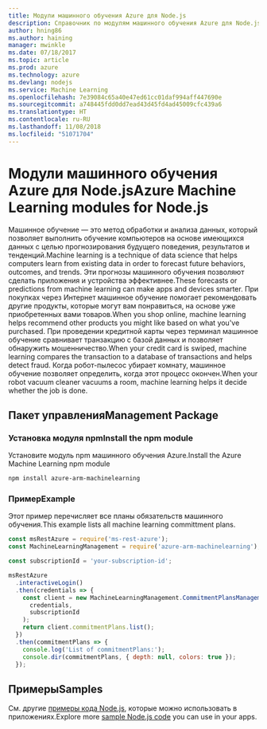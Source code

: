 ```yaml
---
title: Модули машинного обучения Azure для Node.js
description: Справочник по модулям машинного обучения Azure для Node.js
author: hning86
ms.author: haining
manager: mwinkle
ms.date: 07/18/2017
ms.topic: article
ms.prod: azure
ms.technology: azure
ms.devlang: nodejs
ms.service: Machine Learning
ms.openlocfilehash: 7e39084c65a40e47ed61cc01daf994aff447690e
ms.sourcegitcommit: a748445fdd0dd7ead43d45fd4ad45009cfc439a6
ms.translationtype: HT
ms.contentlocale: ru-RU
ms.lasthandoff: 11/08/2018
ms.locfileid: "51071704"
---
```

# <a name="azure-machine-learning-modules-for-nodejs"></a><span data-ttu-id="72c72-103">Модули машинного обучения Azure для Node.js</span><span class="sxs-lookup"><span data-stu-id="72c72-103">Azure Machine Learning modules for Node.js</span></span>

<span data-ttu-id="72c72-104">Машинное обучение — это метод обработки и анализа данных, который позволяет выполнить обучение компьютеров на основе имеющихся данных с целью прогнозирования будущего поведения, результатов и тенденций.</span><span class="sxs-lookup"><span data-stu-id="72c72-104">Machine learning is a technique of data science that helps computers learn from existing data in order to forecast future behaviors, outcomes, and trends.</span></span> <span data-ttu-id="72c72-105">Эти прогнозы машинного обучения позволяют сделать приложения и устройства эффективнее.</span><span class="sxs-lookup"><span data-stu-id="72c72-105">These forecasts or predictions from machine learning can make apps and devices smarter.</span></span> <span data-ttu-id="72c72-106">При покупках через Интернет машинное обучение помогает рекомендовать другие продукты, которые могут вам понравиться, на основе уже приобретенных вами товаров.</span><span class="sxs-lookup"><span data-stu-id="72c72-106">When you shop online, machine learning helps recommend other products you might like based on what you've purchased.</span></span> <span data-ttu-id="72c72-107">При проведении кредитной карты через терминал машинное обучение сравнивает транзакцию с базой данных и позволяет обнаружить мошенничество.</span><span class="sxs-lookup"><span data-stu-id="72c72-107">When your credit card is swiped, machine learning compares the transaction to a database of transactions and helps detect fraud.</span></span> <span data-ttu-id="72c72-108">Когда робот-пылесос убирает комнату, машинное обучение позволяет определить, когда этот процесс окончен.</span><span class="sxs-lookup"><span data-stu-id="72c72-108">When your robot vacuum cleaner vacuums a room, machine learning helps it decide whether the job is done.</span></span>

## <a name="management-package"></a><span data-ttu-id="72c72-109">Пакет управления</span><span class="sxs-lookup"><span data-stu-id="72c72-109">Management Package</span></span>


### <a name="install-the-npm-module"></a><span data-ttu-id="72c72-110">Установка модуля npm</span><span class="sxs-lookup"><span data-stu-id="72c72-110">Install the npm module</span></span>

<span data-ttu-id="72c72-111">Установите модуль npm машинного обучения Azure.</span><span class="sxs-lookup"><span data-stu-id="72c72-111">Install the Azure Machine Learning npm module</span></span>

```bash
npm install azure-arm-machinelearning
```

### <a name="example"></a><span data-ttu-id="72c72-112">Пример</span><span class="sxs-lookup"><span data-stu-id="72c72-112">Example</span></span>

<span data-ttu-id="72c72-113">Этот пример перечисляет все планы обязательств машинного обучения.</span><span class="sxs-lookup"><span data-stu-id="72c72-113">This example lists all machine learning committment plans.</span></span>

```javascript
const msRestAzure = require('ms-rest-azure');
const MachineLearningManagement = require('azure-arm-machinelearning');

const subscriptionId = 'your-subscription-id';

msRestAzure
  .interactiveLogin()
  .then(credentials => {
    const client = new MachineLearningManagement.CommitmentPlansManagementClient(
      credentials,
      subscriptionId
    );
    return client.commitmentPlans.list();
  })
  .then(commitmentPlans => {
    console.log('List of commitmentPlans:');
    console.dir(commitmentPlans, { depth: null, colors: true });
  });
```

## <a name="samples"></a><span data-ttu-id="72c72-114">Примеры</span><span class="sxs-lookup"><span data-stu-id="72c72-114">Samples</span></span>

<span data-ttu-id="72c72-115">См. другие [примеры кода Node.js](https://azure.microsoft.com/resources/samples/?platform=nodejs), которые можно использовать в приложениях.</span><span class="sxs-lookup"><span data-stu-id="72c72-115">Explore more [sample Node.js code](https://azure.microsoft.com/resources/samples/?platform=nodejs) you can use in your apps.</span></span>

